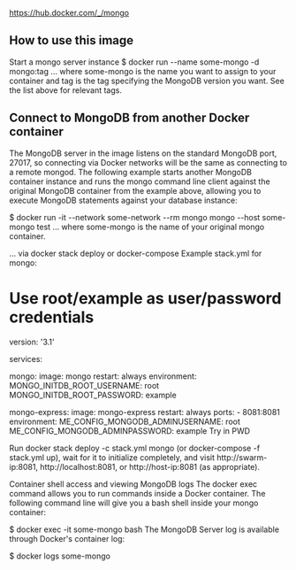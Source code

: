 https://hub.docker.com/_/mongo

## How to use this image
Start a mongo server instance
$ docker run --name some-mongo -d mongo:tag
... where some-mongo is the name you want to assign to your container and tag is the tag specifying the MongoDB version you want. See the list above for relevant tags.

## Connect to MongoDB from another Docker container
The MongoDB server in the image listens on the standard MongoDB port, 27017, so connecting via Docker networks will be the same as connecting to a remote mongod. The following example starts another MongoDB container instance and runs the mongo command line client against the original MongoDB container from the example above, allowing you to execute MongoDB statements against your database instance:

$ docker run -it --network some-network --rm mongo mongo --host some-mongo test
... where some-mongo is the name of your original mongo container.

... via docker stack deploy or docker-compose
Example stack.yml for mongo:

# Use root/example as user/password credentials
version: '3.1'

services:

  mongo:
    image: mongo
    restart: always
    environment:
      MONGO_INITDB_ROOT_USERNAME: root
      MONGO_INITDB_ROOT_PASSWORD: example

  mongo-express:
    image: mongo-express
    restart: always
    ports:
      - 8081:8081
    environment:
      ME_CONFIG_MONGODB_ADMINUSERNAME: root
      ME_CONFIG_MONGODB_ADMINPASSWORD: example
Try in PWD

Run docker stack deploy -c stack.yml mongo (or docker-compose -f stack.yml up), wait for it to initialize completely, and visit http://swarm-ip:8081, http://localhost:8081, or http://host-ip:8081 (as appropriate).

Container shell access and viewing MongoDB logs
The docker exec command allows you to run commands inside a Docker container. The following command line will give you a bash shell inside your mongo container:

$ docker exec -it some-mongo bash
The MongoDB Server log is available through Docker's container log:

$ docker logs some-mongo